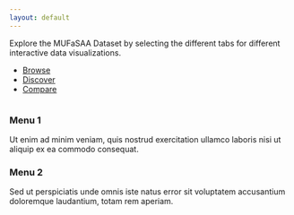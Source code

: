 ```yaml
---
layout: default
---
```


<!-- <link rel="stylesheet" href="https://maxcdn.bootstrapcdn.com/bootstrap/3.4.1/css/bootstrap.css"> -->
<link rel="stylesheet" href="/assets/css/bootstrap_styles.css">
<script src="/assets/js/libs/jquery.js"></script>
<script src="/assets/js/libs/bootstrap.js"></script>
<script src="/assets/js/libs/d3v6.min.js"></script>

<div class="container" style="height:100%; width:100%">
  Explore the MUFaSAA Dataset by selecting the different tabs for different interactive data visualizations.

  <ul class="nav nav-tabs nav-justified">
    <li class="active"><a data-toggle="tab" href="#browse">Browse</a></li>
    <li><a data-toggle="tab" href="#discover">Discover</a></li>
    <li><a data-toggle="tab" href="#compare">Compare</a></li>
  </ul>

  <div class="tab-content" style="height:100%; width:100%">
    <div id="browse" class="tab-pane fade in active">
      <ul id="robot-list" style="display:flex; width:100%;flex-wrap:wrap;padding-left:50px;text-align:center;"></ul>
      <script src="/assets/js/viz/browse.js"></script>
    </div>
    <div id="discover" class="tab-pane fade">
      <h3>Menu 1</h3>
      <p>Ut enim ad minim veniam, quis nostrud exercitation ullamco laboris nisi ut aliquip ex ea commodo consequat.</p>
    </div>
    <div id="compare" class="tab-pane fade">
      <h3>Menu 2</h3>
      <p>Sed ut perspiciatis unde omnis iste natus error sit voluptatem accusantium doloremque laudantium, totam rem aperiam.</p>
    </div>
  </div>
</div>




<!-- <script src="/assets/js/libs/d3v6.min.js"></script>
<script src="/assets/js/libs/distillv2.min.js"></script>

<figure id="subsection1">
      <h4>Functional Perception:</h4>
      <div class="button-container" id="functional" style="text-align: center;">
        <button id="nonverbal" name="NONVERBAL">Nonverbal Communication</button>
        <button id="perception" name="PERCEPTION">Perception and Interpretation</button>
        <button id="tactile_mobility" name="TACTILE_MOBILITY">Tactile Interaction and Mobility</button>
        <br>
        <button id="ambiguity" name="AMBIGUITY">Design Ambiguity</button>
        <button id="atypicality" name="ATYPICALITY">Design Atypicality</button>
      </div>
      <h4>Social Perception:</h4>
      <div class="button-container" id="social" style="text-align: center;">
        <button id="warmth" name="WARMTH">Warmth</button>
        <button id="competence" name="COMPETENCE">Competence</button>
        <button id="discomfort" name="DISCOMFORT">Discomfort</button>
        <button id="role" name="ROLE">Role</button>
        <br>
        <button id="masculine" name="MASCULINE">Masculinity</button>
        <button id="feminine" name="FEMININE">Feminity</button>
        <button id="likeability" name="LIKEABILITY">Likeability</button>
        <button id="identify" name="IDENTIFY">Identity Closeness</button>
      </div>
      <br>
      <svg id="tsne_dataviz"></svg>
</figure>

<div class="row " style="justify-content: center;">
  <div class="col-10 ">
    <div id="multifacet_dataviz"></div>
  </div>
  <div class="col-2 ">
    <div id="wordCloud" class="zoomBox"></div>
  </div>
</div>

<figure>
    <div id="robotImg" class="zoomBox"></div>
</figure>

<div id="dropdown" class="row"> </div> -->






<!-- <script src="/assets/js/main.js"></script>
<script src="/assets/js/multifacet.js"></script>
<script src="/assets/js/graph.js"></script>
<script src="/assets/js/loadImages.js"></script>

<script src="/assets/js/tsne.js"></script> -->